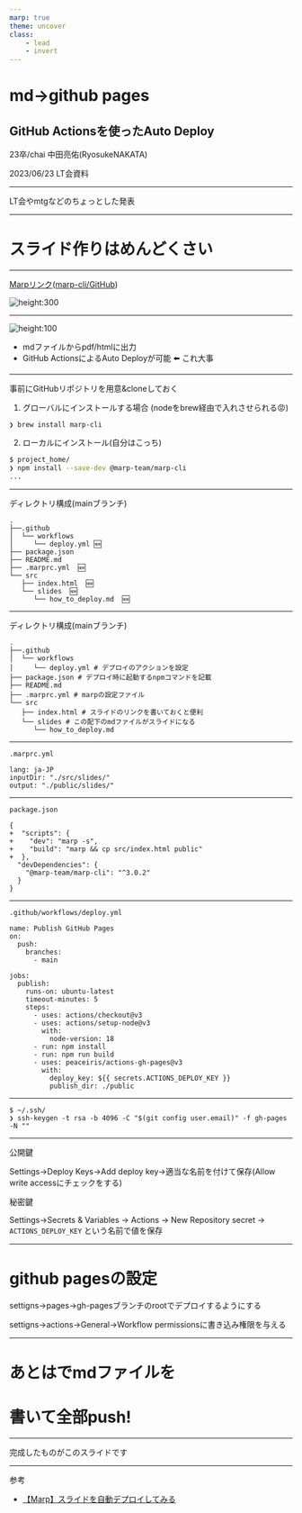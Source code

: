 ```yaml
---
marp: true
theme: uncover
class:
    - lead
    - invert
---
```


# md→github pages
## GitHub Actionsを使ったAuto Deploy

23卒/chai 中田亮佑(RyosukeNAKATA)

2023/06/23 LT会資料

---

LT会やmtgなどのちょっとした発表

---

# スライド作りはめんどくさい

---

[Marpリンク](https://marp.app/)([marp-cli/GitHub](https://github.com/marp-team/marp-cli))

![height:300](https://github.com/marp-team/marp/blob/main/marp-dark.png?raw=true)

---

![height:100](https://github.com/marp-team/marp/blob/main/marp-dark.png?raw=true)

- mdファイルからpdf/htmlに出力
- GitHub ActionsによるAuto Deployが可能 :arrow_left: これ大事

---


事前にGitHubリポジトリを用意&cloneしておく

1. グローバルにインストールする場合
(nodeをbrew経由で入れさせられる:rage:)

```
❯ brew install marp-cli
```
2. ローカルにインストール(自分はこっち)

```bash
$ project_home/
❯ npm install --save-dev @marp-team/marp-cli
...
```

---

ディレクトリ構成(mainブランチ)
```
.
├──.github
│  └── workflows
│     └── deploy.yml 🆕
├── package.json
├── README.md
├── .marprc.yml  🆕
└── src
   ├── index.html  🆕
   └── slides  🆕
      └── how_to_deploy.md  🆕
```

---

ディレクトリ構成(mainブランチ)
```
.
├──.github
│  └── workflows
│     └── deploy.yml # デプロイのアクションを設定
├── package.json # デプロイ時に起動するnpmコマンドを記載
├── README.md
├── .marprc.yml # marpの設定ファイル
└── src
   ├── index.html # スライドのリンクを書いておくと便利
   └── slides # この配下のmdファイルがスライドになる
      └── how_to_deploy.md
```

---

`.marprc.yml`

```
lang: ja-JP
inputDir: "./src/slides/"
output: "./public/slides/"
```
---

`package.json`

```
{
+  "scripts": {
+    "dev": "marp -s",
+    "build": "marp && cp src/index.html public"
+  },
  "devDependencies": {
    "@marp-team/marp-cli": "^3.0.2"
  }
}
```

---

`.github/workflows/deploy.yml`

```
name: Publish GitHub Pages
on:
  push:
    branches:
      - main

jobs:
  publish:
    runs-on: ubuntu-latest
    timeout-minutes: 5
    steps:
      - uses: actions/checkout@v3
      - uses: actions/setup-node@v3
        with:
          node-version: 18
      - run: npm install
      - run: npm run build
      - uses: peaceiris/actions-gh-pages@v3
        with:
          deploy_key: ${{ secrets.ACTIONS_DEPLOY_KEY }}
          publish_dir: ./public
```

---

```
$ ~/.ssh/
❯ ssh-keygen -t rsa -b 4096 -C "$(git config user.email)" -f gh-pages -N ""
```

---

公開鍵

Settings→Deploy Keys→Add deploy key→適当な名前を付けて保存(Allow write accessにチェックをする)

秘密鍵

Settings→Secrets & Variables → Actions → New Repository secret → `ACTIONS_DEPLOY_KEY` という名前で値を保存

---

# github pagesの設定
settigns→pages→gh-pagesブランチのrootでデプロイするようにする

settigns→actions→General→Workflow permissionsに書き込み権限を与える

---


# あとはでmdファイルを
# 書いて全部push!


---

完成したものがこのスライドです


---

参考

- [
【Marp】スライドを自動デプロイしてみる](https://sakaf.net/posts/marp-deploy/)
